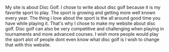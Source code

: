 My site is about Disc Golf. I chose to write about disc golf because it is my favorite sport to play. The sport is
growing and getting more well known every year. The thing i love about the sport is the all around good time you have
while playing it. That's why I chose to make my website about disc golf. Disc golf can also be very competitive and
challenging when playing in tournaments and more advanced courses. I wish more people would play the sport alot of
people dont even know what disc golf is I wish to change that with this website.